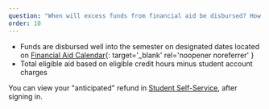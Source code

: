 ```yaml
---
question: "When will excess funds from financial aid be disbursed? How much?"
order: 10
---
```


- Funds are disbursed well into the semester on designated dates located on [Financial Aid Calendar](https://www.kcc.edu/tuition-and-aid/uploads/pdf/22-23-FA-Calendar.pdf){: target='_blank' rel='noopener noreferrer' }
- Total eligible aid based on eligible credit hours minus student account charges

You can view your "anticipated" refund in [Student Self-Service](https://selfservice.kcc.edu/Student/Finance), after signing in.
